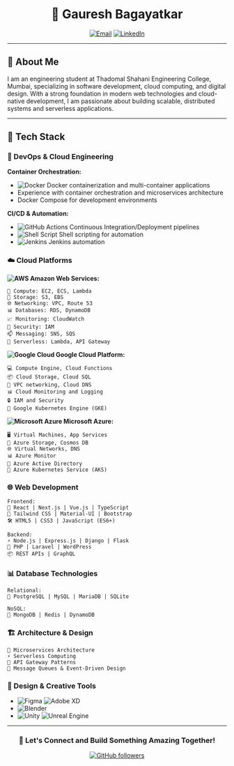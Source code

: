 <div align="center">
  
# 👋 Gauresh Bagayatkar

[![Email](https://img.shields.io/badge/Email-gauresh.bagayatkar%40gmail.com-red?style=for-the-badge&logo=gmail)](mailto:gauresh.bagayatkar@gmail.com)
[![LinkedIn](https://img.shields.io/badge/LinkedIn-Connect-blue?style=for-the-badge&logo=linkedin)](https://www.linkedin.com/in/gauresh-bagayatkar-7b7951253)

</div>

---

## 💫 About Me

I am an engineering student at Thadomal Shahani Engineering College, Mumbai, specializing in software development, cloud computing, and digital design. With a strong foundation in modern web technologies and cloud-native development, I am passionate about building scalable, distributed systems and serverless applications.

---

## 🚀 Tech Stack

### 🔧 DevOps & Cloud Engineering

**Container Orchestration:**
- ![Docker](https://img.shields.io/badge/Docker-%232496ED.svg?style=flat-square&logo=docker&logoColor=white) Docker containerization and multi-container applications
- Experience with container orchestration and microservices architecture
- Docker Compose for development environments

**CI/CD & Automation:**
- ![GitHub Actions](https://img.shields.io/badge/GitHub%20Actions-%232671E5.svg?style=flat-square&logo=github-actions&logoColor=white) Continuous Integration/Deployment pipelines
- ![Shell Script](https://img.shields.io/badge/Shell_Script-%23121011.svg?style=flat-square&logo=gnu-bash&logoColor=white) Shell scripting for automation
- ![Jenkins](https://img.shields.io/badge/Jenkins-%232C5263.svg?style=flat-square&logo=jenkins&logoColor=white) Jenkins automation

### ☁️ Cloud Platforms

**![AWS](https://img.shields.io/badge/AWS-%23232F3E.svg?style=flat-square&logo=amazon-aws&logoColor=%23FF9900) Amazon Web Services:**
```
🚀 Compute: EC2, ECS, Lambda
💾 Storage: S3, EBS
🌐 Networking: VPC, Route 53
📊 Databases: RDS, DynamoDB
📈 Monitoring: CloudWatch
🔐 Security: IAM
📫 Messaging: SNS, SQS
🌟 Serverless: Lambda, API Gateway
```

**![Google Cloud](https://img.shields.io/badge/Google%20Cloud-%234285F4.svg?style=flat-square&logo=google-cloud&logoColor=white) Google Cloud Platform:**
```
💻 Compute Engine, Cloud Functions
📦 Cloud Storage, Cloud SQL
🔗 VPC networking, Cloud DNS
📊 Cloud Monitoring and Logging
🔒 IAM and Security
🚢 Google Kubernetes Engine (GKE)
```

**![Microsoft Azure](https://img.shields.io/badge/Microsoft%20Azure-%230078D4.svg?style=flat-square&logo=microsoft-azure&logoColor=white) Microsoft Azure:**
```
🖥️ Virtual Machines, App Services
💾 Azure Storage, Cosmos DB
🌐 Virtual Networks, DNS
📊 Azure Monitor
🔐 Azure Active Directory
🚢 Azure Kubernetes Service (AKS)
```

### 🌐 Web Development
```
Frontend:
📱 React | Next.js | Vue.js | TypeScript
🎨 Tailwind CSS | Material-UI | Bootstrap
🛠️ HTML5 | CSS3 | JavaScript (ES6+)

Backend:
⚡ Node.js | Express.js | Django | Flask
🔧 PHP | Laravel | WordPress
📦 REST APIs | GraphQL
```

### 📊 Database Technologies
```
Relational:
📀 PostgreSQL | MySQL | MariaDB | SQLite

NoSQL:
🔮 MongoDB | Redis | DynamoDB
```

### 🏗️ Architecture & Design
```
🔄 Microservices Architecture
⚡ Serverless Computing
🔌 API Gateway Patterns
🔗 Message Queues & Event-Driven Design
```



### 🎨 Design & Creative Tools
- ![Figma](https://img.shields.io/badge/Figma-%23F24E1E.svg?style=flat-square&logo=figma&logoColor=white) ![Adobe XD](https://img.shields.io/badge/Adobe%20XD-%23FF61F6.svg?style=flat-square&logo=adobe-xd&logoColor=white)
- ![Blender](https://img.shields.io/badge/Blender-%23F5792A.svg?style=flat-square&logo=blender&logoColor=white)
- ![Unity](https://img.shields.io/badge/Unity-%23000000.svg?style=flat-square&logo=unity&logoColor=white) ![Unreal Engine](https://img.shields.io/badge/Unreal%20Engine-%23313131.svg?style=flat-square&logo=unreal-engine&logoColor=white)

---

<div align="center">
  
### 🌟 Let's Connect and Build Something Amazing Together! 

[![GitHub followers](https://img.shields.io/github/followers/yourusername?label=Follow&style=social)](https://github.com/yourusername)

</div>
